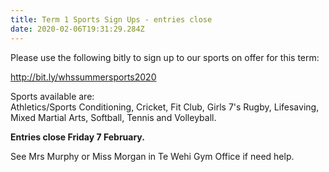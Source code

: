 ```yaml
---
title: Term 1 Sports Sign Ups - entries close
date: 2020-02-06T19:31:29.284Z
---
```

Please use the following bitly to sign up to our sports on offer for this term:

http://bit.ly/whssummersports2020

Sports available are:  
Athletics/Sports Conditioning, Cricket, Fit Club, Girls 7's Rugby, Lifesaving, Mixed Martial Arts, Softball, Tennis and Volleyball.

**Entries close Friday 7 February.**  

See Mrs Murphy or Miss Morgan in Te Wehi Gym Office if need help.
